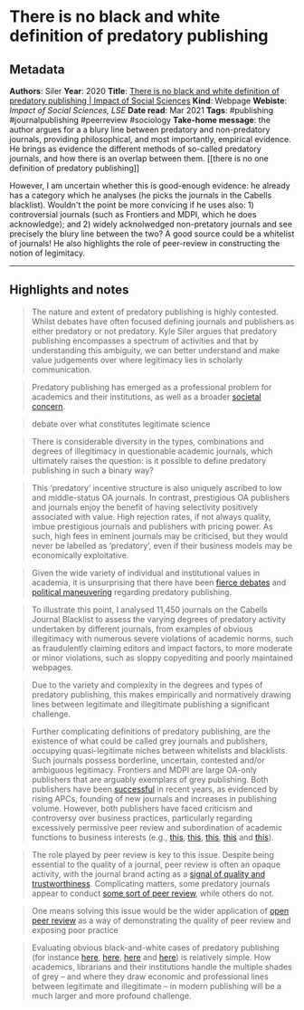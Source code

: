 # There is no black and white definition of predatory publishing

## Metadata

**Authors**: Siler
**Year**: 2020
**Title**: [There is no black and white definition of predatory publishing | Impact of Social Sciences](https://blogs.lse.ac.uk/impactofsocialsciences/2020/05/13/there-is-no-black-and-white-definition-of-predatory-publishing/)
**Kind**: Webpage
**Webiste**: *Impact of Social Sciences, LSE*
**Date read**: Mar 2021
**Tags**: #publishing #journalpublishing #peerreview #sociology 
**Take-home message**: the author argues for a a blury line between predatory and non-predatory journals, providing philosophical, and most importantly, empirical evidence. He brings as evidence the different methods of so-called predatory journals, and how there is an overlap between them. 
[[there is no one definition of predatory publishing]] 

However, I am uncertain whether this is good-enough evidence: he already has a category which he analyses (he picks the journals in the Cabells blacklist). Wouldn't the point be more convicing if he uses also: 1) controversial journals (such as Frontiers and MDPI, which he does acknowledge); and 2) widely acknolwedged non-pretatory journals and see precisely the blury line between the two? A good source could be a whitelist of journals!
He also highlights the role of peer-review in constructing the notion of legimitacy. 

---


## Highlights and notes


> The nature and extent of predatory publishing is highly contested. Whilst debates have often focused defining journals and publishers as either predatory or not predatory. Kyle Siler argues that predatory publishing encompasses a spectrum of activities and that by understanding this ambiguity, we can better understand and make value judgements over where legitimacy lies in scholarly communication.

> Predatory publishing has emerged as a professional problem for academics and their institutions, as well as a broader [societal concern](https://www.nature.com/articles/d41586-018-06048-2).

> debate over what constitutes legitimate science

>  There is considerable diversity in the types, combinations and degrees of illegitimacy in questionable academic journals, which ultimately raises the question: is it possible to define predatory publishing in such a binary way?

>  This ‘predatory’ incentive structure is also uniquely ascribed to low and middle-status OA journals. In contrast, prestigious OA publishers and journals enjoy the benefit of having selectivity positively associated with value. High rejection rates, if not always quality, imbue prestigious journals and publishers with pricing power. As such, high fees in eminent journals may be criticised, but they would never be labelled as ‘predatory’, even if their business models may be economically exploitative.

>  Given the wide variety of individual and institutional values in academia, it is unsurprising that there have been [fierce debates](https://www.triple-c.at/index.php/tripleC/article/view/867) and [political maneuvering](https://www.chronicle.com/article/Why-Beall-s-List-Died-/241171) regarding predatory publishing.

>  To illustrate this point, I analysed 11,450 journals on the Cabells Journal Blacklist to assess the varying degrees of predatory activity undertaken by different journals, from examples of obvious illegitimacy with numerous severe violations of academic norms, such as fraudulently claiming editors and impact factors, to more moderate or minor violations, such as sloppy copyediting and poorly maintained webpages.


>  Due to the variety and complexity in the degrees and types of predatory publishing, this makes empirically and normatively drawing lines between legitimate and illegitimate publishing a significant challenge.

>  Further complicating definitions of predatory publishing, are the existence of what could be called grey journals and publishers, occupying quasi-legitimate niches between whitelists and blacklists. Such journals possess borderline, uncertain, contested and/or ambiguous legitimacy. Frontiers and MDPI are large OA-only publishers that are arguably exemplars of grey publishing. Both publishers have been [successful](https://danbrockington.com/2019/12/04/an-open-letter-to-mdpi-publishing/) in recent years, as evidenced by rising APCs, founding of new journals and increases in publishing volume. However, both publishers have faced criticism and controversy over business practices, particularly regarding excessively permissive peer review and subordination of academic functions to business interests (e.g., [this](https://www.sciencemag.org/news/2015/05/open-access-publisher-sacks-31-editors-amid-fierce-row-over-independence), [this](https://www.sciencemag.org/news/2018/09/open-access-editors-resign-after-alleged-pressure-publish-mediocre-papers), [this](https://transformativelearning.nl/2018/12/04/publish-and-perish-how-the-commodification-of-scientific-publishing-is-undermining-both-science-and-the-public-good/), [this](http://deevybee.blogspot.com/2015/06/my-collapse-of-confidence-in-frontiers.html) and [this](https://twitter.com/bmwiernik/status/1234247737476030465)).

>  The role played by peer review is key to this issue. Despite being essential to the quality of a journal, peer review is often an opaque activity, with the journal brand acting as a [signal of quality and trustworthiness](https://academic.oup.com/sf/article-abstract/93/1/355/2338228). Complicating matters, some predatory journals appear to conduct [some sort of peer review](https://www.nature.com/articles/d41586-020-00709-x), while others do not.

>  One means solving this issue would be the wider application of [open peer review](https://www.nature.com/articles/d41586-019-00500-7) as a way of demonstrating the quality of peer review and exposing poor practice

>  Evaluating obvious black-and-white cases of predatory publishing (for instance [here](https://gizmodo.com/sketchy-science-journal-publishes-article-titled-whats-1842924936), [here](https://www.sciencemag.org/news/2019/04/us-judge-rules-deceptive-publisher-should-pay-501-million-damages), [here](https://boingboing.net/2017/11/20/predatory-journals.html) and [here](https://www.vox.com/2014/11/21/7259207/scientific-paper-scam)) is relatively simple. How academics, librarians and their institutions handle the multiple shades of grey – and where they draw economic and professional lines between legitimate and illegitimate – in modern publishing will be a much larger and more profound challenge.